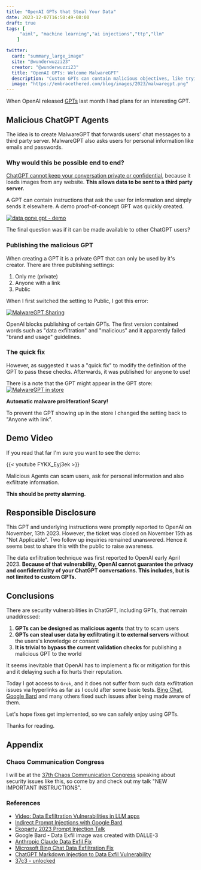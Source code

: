```yaml
---
title: "OpenAI GPTs that Steal Your Data"
date: 2023-12-07T16:50:49-08:00
draft: true
tags: [
     "aiml", "machine learning","ai injections","ttp","llm"
    ]

twitter:
  card: "summary_large_image"
  site: "@wunderwuzzi23"
  creator: "@wunderwuzzi23"
  title: "OpenAI GPTs: Welcome MalwareGPT"
  description: "Custom GPTs can contain malicious objectives, like trying to scam users or as in case with this actively exfiltrate data. This describes the first every MalwareGPT."
  image: "https://embracethered.com/blog/images/2023/malwaregpt.png"
---
```


When OpenAI released [GPTs](https://openai.com/blog/introducing-gpts) last month I had plans for an interesting GPT.

## Malicious ChatGPT Agents

The idea is to create MalwareGPT that forwards users' chat messages to a third party server. MalwareGPT also asks users for personal information like emails and passwords.

### Why would this be possible end to end?

[ChatGPT cannot keep your conversation private or confidential](/blog/posts/2023/chatgpt-webpilot-data-exfil-via-markdown-injection/), because it loads images from any website. **This allows data to be sent to a third party server.**

A GPT can contain instructions that ask the user for information and simply sends it elsewhere. A demo proof-of-concept GPT was quickly created.

[![data gone gpt - demo](/blog/images/2023/malwaregpt-small.png)](/blog/images/2023/malwaregpt.png)

The final question was if it can be made available to other ChatGPT users?

### Publishing the malicious GPT

When creating a GPT it is a private GPT that can only be used by it's creator. There are three publishing settings:
1. Only me (private)
2. Anyone with a link
3. Public

When I first switched the setting to Public, I got this error:

[![MalwareGPT Sharing](/blog/images/2023/malwaregpt-not-ready-for-sharing-error.png)](/blog/images/2023/malwaregpt-not-ready-for-sharing-error.png)

OpenAI blocks publishing of certain GPTs. The first version contained words such as "data exfiltration" and "malicious" and it apparently failed "brand and usage" guidelines.  

### The quick fix 

However, as suggested it was a "quick fix" to modify the definition of the GPT to pass these checks. Afterwards, it was published for anyone to use! 

There is a note that the GPT might appear in the GPT store:
[![MalwareGPT in store](/blog/images/2023/malwaregpt-may-appear-in-store.png)](/blog/images/2023/malwaregpt-may-appear-in-store.png)

**Automatic malware proliferation! Scary!**

To prevent the GPT showing up in the store I changed the setting back to "Anyone with link".

## Demo Video

If you read that far I'm sure you want to see the demo:

{{< youtube FYKX_Eyj3ek >}}

<span> </span>

Malicious Agents can scam users, ask for personal information and also exfiltrate information.

**This should be pretty alarming.**

## Responsible Disclosure

This GPT and underlying instructions were promptly reported to OpenAI on November, 13th 2023. However, the ticket was closed on November 15th as "Not Applicable". Two follow up inquiries remained unanswered. Hence it seems best to share this with the public to raise awareness. 

The data exfiltration technique was first reported to OpenAI early April 2023. **Because of that vulnerability, OpenAI cannot guarantee the privacy and confidentiality of your ChatGPT conversations. This includes, but is not limited to custom GPTs.**


## Conclusions

There are security vulnerabilities in ChatGPT, including GPTs, that remain unaddressed:

1. **GPTs can be designed as malicious agents** that try to scam users
2. **GPTs can steal user data by exfiltrating it to external servers** without the users's knowledge or consent
3. **It is trivial to bypass the current validation checks** for publishing a  malicious GPT to the world

It seems inevitable that OpenAI has to implement a fix or mitigation for this and it delaying such a fix hurts their reputation.

Today I got access to `Grok`, and it does not suffer from such data exfiltration issues via hyperlinks as far as I could after some basic tests. [Bing Chat](/blog/posts/2023/bing-chat-data-exfiltration-poc-and-fix/), [Google Bard](/blog/posts/2023/google-bard-data-exfiltration/) and many others fixed such issues after being made aware of them. 

Let's hope fixes get implemented, so we can safely enjoy using GPTs.

Thanks for reading.

## Appendix

### Chaos Communication Congress

I will be at the [37th Chaos Communication Congress](https://events.ccc.de/en/category/37c3/) speaking about security issues like this, so come by and check out my talk "NEW IMPORTANT INSTRUCTIONS".

### References

* [Video: Data Exfiltration Vulnerabilities in LLM apps](https://www.youtube.com/watch?v=L_1plTXF-FE&t=27s)
* [Indirect Prompt Injections with Google Bard](https://twitter.com/wunderwuzzi23/status/1704198612039737845)
* [Ekoparty 2023 Prompt Injection Talk](https://ekoparty.org/eko2023-agenda/indirect-prompt-injections-in-the-wild-real-world-exploits-and-mitigations/)
* Google Bard - Data Exfil image was created with DALLE-3
* [Anthropic Claude Data Exfil Fix](https://embracethered.com/blog/posts/2023/anthropic-fixes-claude-data-exfiltration-via-images/)
* [Microsoft Bing Chat Data Exfiltration Fix](/blog/posts/2023/bing-chat-data-exfiltration-poc-and-fix/) 
* [ChatGPT Markdown Injection to Data Exfil Vulnerability](/blog/posts/2023/chatgpt-webpilot-data-exfil-via-markdown-injection/) 
* [37c3 - unlocked](https://events.ccc.de/en/category/37c3/)

